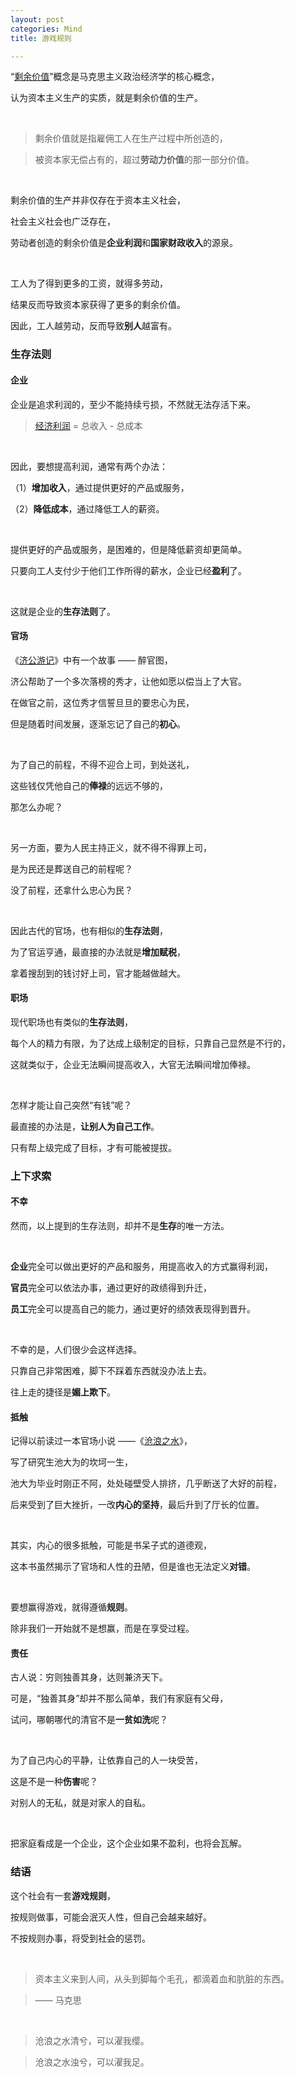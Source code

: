 ```yaml
---
layout: post
categories: Mind
title: 游戏规则

---
```


“[剩余价值](https://wiki.mbalib.com/wiki/%E5%89%A9%E4%BD%99%E4%BB%B7%E5%80%BC%E7%90%86%E8%AE%BA)”概念是马克思主义政治经济学的核心概念，

认为资本主义生产的实质，就是剩余价值的生产。

<br/>

> 剩余价值就是指雇佣工人在生产过程中所创造的，

> 被资本家无偿占有的，超过**劳动力价值**的那一部分价值。

<br/>

剩余价值的生产并非仅存在于资本主义社会，

社会主义社会也广泛存在，

劳动者创造的剩余价值是**企业利润**和**国家财政收入**的源泉。

<br/>

工人为了得到更多的工资，就得多劳动，

结果反而导致资本家获得了更多的剩余价值。

因此，工人越劳动，反而导致**别人**越富有。

### 生存法则

#### 企业

企业是追求利润的，至少不能持续亏损，不然就无法存活下来。

> [经济利润](https://wiki.mbalib.com/wiki/%E7%BB%8F%E6%B5%8E%E5%88%A9%E6%B6%A6) = 总收入 - 总成本

<br/>

因此，要想提高利润，通常有两个办法：

（1）**增加收入**，通过提供更好的产品或服务，

（2）**降低成本**，通过降低工人的薪资。

<br/>

提供更好的产品或服务，是困难的，但是降低薪资却更简单。

只要向工人支付少于他们工作所得的薪水，企业已经**盈利**了。

<br/>

这就是企业的**生存法则**了。

#### 官场

《[济公游记](https://movie.douban.com/subject/5996825/)》中有一个故事 —— 醉官图，

济公帮助了一个多次落榜的秀才，让他如愿以偿当上了大官。

在做官之前，这位秀才信誓旦旦的要忠心为民，

但是随着时间发展，逐渐忘记了自己的**初心**。

<br/>

为了自己的前程，不得不迎合上司，到处送礼，

这些钱仅凭他自己的**俸禄**的远远不够的，

那怎么办呢？

<br/>

另一方面，要为人民主持正义，就不得不得罪上司，

是为民还是葬送自己的前程呢？

没了前程，还拿什么忠心为民？

<br/>

因此古代的官场，也有相似的**生存法则**，

为了官运亨通，最直接的办法就是**增加赋税**，

拿着搜刮到的钱讨好上司，官才能越做越大。

#### 职场

现代职场也有类似的**生存法则**，

每个人的精力有限，为了达成上级制定的目标，只靠自己显然是不行的，

这就类似于，企业无法瞬间提高收入，大官无法瞬间增加俸禄。

<br/>

怎样才能让自己突然“有钱”呢？

最直接的办法是，**让别人为自己工作**。

只有帮上级完成了目标，才有可能被提拔。

### 上下求索

#### 不幸

然而，以上提到的生存法则，却并不是**生存**的唯一方法。

<br/>

**企业**完全可以做出更好的产品和服务，用提高收入的方式赢得利润，

**官员**完全可以依法办事，通过更好的政绩得到升迁，

**员工**完全可以提高自己的能力，通过更好的绩效表现得到晋升。

<br/>

不幸的是，人们很少会这样选择。

只靠自己非常困难，脚下不踩着东西就没办法上去。

往上走的捷径是**媚上欺下**。

#### 抵触

记得以前读过一本官场小说 ——《[沧浪之水](https://book.douban.com/subject/1054917/)》，

写了研究生池大为的坎坷一生，

池大为毕业时刚正不阿，处处碰壁受人排挤，几乎断送了大好的前程，

后来受到了巨大挫折，一改**内心的坚持**，最后升到了厅长的位置。

<br/>

其实，内心的很多抵触，可能是书呆子式的道德观，

这本书虽然揭示了官场和人性的丑陋，但是谁也无法定义**对错**。

<br/>

要想赢得游戏，就得遵循**规则**。

除非我们一开始就不是想赢，而是在享受过程。

#### 责任

古人说：穷则独善其身，达则兼济天下。

可是，“独善其身”却并不那么简单，我们有家庭有父母，

试问，哪朝哪代的清官不是**一贫如洗**呢？

<br/>

为了自己内心的平静，让依靠自己的人一块受苦，

这是不是一种**伤害**呢？

对别人的无私，就是对家人的自私。

<br/>

把家庭看成是一个企业，这个企业如果不盈利，也将会瓦解。

### 结语

这个社会有一套**游戏规则**，

按规则做事，可能会泯灭人性，但自己会越来越好。

不按规则办事，将受到社会的惩罚。

<br/>

> 资本主义来到人间，从头到脚每个毛孔，都滴着血和肮脏的东西。

> —— 马克思

<br/>

> 沧浪之水清兮，可以濯我缨。

> 沧浪之水浊兮，可以濯我足。
